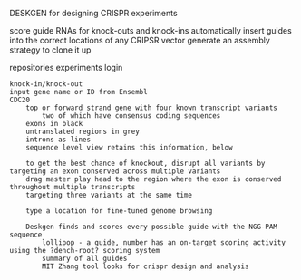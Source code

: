 
DESKGEN
    for designing CRISPR experiments

score guide RNAs for knock-outs and knock-ins
automatically insert guides into the correct locations of any CRIPSR vector
generate an assembly strategy to clone it up

repositories
experiments
    login

    knock-in/knock-out
    input gene name or ID from Ensembl
    CDC20
        top or forward strand gene with four known transcript variants
            two of which have consensus coding sequences
        exons in black
        untranslated regions in grey
        introns as lines
        sequence level view retains this information, below

        to get the best chance of knockout, disrupt all variants by targeting an exon conserved across multiple variants
        drag master play head to the region where the exon is conserved throughout multiple transcripts
        targeting three variants at the same time

        type a location for fine-tuned genome browsing

        Deskgen finds and scores every possible guide with the NGG-PAM sequence
            lollipop - a guide, number has an on-target scoring activity using the ?dench-root? scoring system
            summary of all guides
            MIT Zhang tool looks for crispr design and analysis
            
